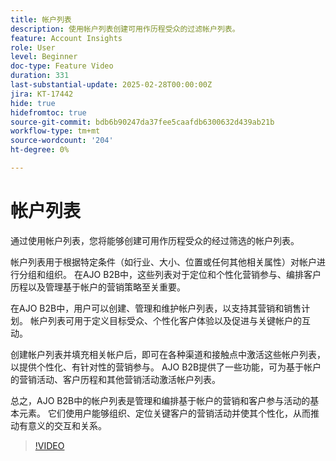 ```yaml
---
title: 帐户列表
description: 使用帐户列表创建可用作历程受众的过滤帐户列表。
feature: Account Insights
role: User
level: Beginner
doc-type: Feature Video
duration: 331
last-substantial-update: 2025-02-28T00:00:00Z
jira: KT-17442
hide: true
hidefromtoc: true
source-git-commit: bdb6b90247da37fee5caafdb6300632d439ab21b
workflow-type: tm+mt
source-wordcount: '204'
ht-degree: 0%

---
```



# 帐户列表

通过使用帐户列表，您将能够创建可用作历程受众的经过筛选的帐户列表。

帐户列表用于根据特定条件（如行业、大小、位置或任何其他相关属性）对帐户进行分组和组织。 在AJO B2B中，这些列表对于定位和个性化营销参与、编排客户历程以及管理基于帐户的营销策略至关重要。

在AJO B2B中，用户可以创建、管理和维护帐户列表，以支持其营销和销售计划。 帐户列表可用于定义目标受众、个性化客户体验以及促进与关键帐户的互动。

创建帐户列表并填充相关帐户后，即可在各种渠道和接触点中激活这些帐户列表，以提供个性化、有针对性的营销参与。 AJO B2B提供了一些功能，可为基于帐户的营销活动、客户历程和其他营销活动激活帐户列表。

总之，AJO B2B中的帐户列表是管理和编排基于帐户的营销和客户参与活动的基本元素。 它们使用户能够组织、定位关键客户的营销活动并使其个性化，从而推动有意义的交互和关系。

>[!VIDEO](https://video.tv.adobe.com/v/3448636/?learn=on&enablevpops)
